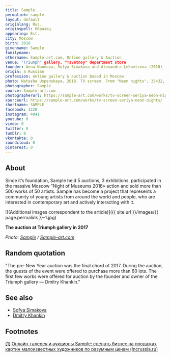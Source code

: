 ```yaml
---
title: Sample
permalink: sample
layout: default
originlang: Rus.
originspell: Образец
appearing: Est.
city: Moscow
birth: 2016
givenname: Sample
familyname:
othername: Sample-art.com, Online gallery & Auction
venue: "Triumph" gallery, "Tsvetnoy" department store
founder: Anna Naumova, Sofya Simakova and Alexandra Lekomtseva (2018)
origin: a Russian
profession: online gallery & auction based in Moscow
photo: Natasha Uspenskaya, 2018. TV screen. From "Neon nights", 35×32, lithography
photographer: Sample
source: Sample-art.com
photographerurl: https://sample-art.com/works/tv-screen-seriya-neon-nights/
sourceurl: https://sample-art.com/works/tv-screen-seriya-neon-nights/
shortname: SAMPLE
facebook: 1228
instagram: 4041
youtube: 0
vimeo: 0
twitter: 0
tumblr: 0
vkontakte: 0
soundcloud: 0
pinterest: 0
---
```


## About

Since it’s foundation, Sample held 5 auctions, 3 exhibitions, participated in the massive Moscow “Night of Museums 2018» action and sold more than 500 works of 50 artists. Sample has become a project that represents a community of young artists from around the world and people, who are interested in contemporary art and actively interacting with it.

![(Additional images correspondent to the article)]({{ site.url }}/images/{{ page.permalink }}-1.jpg)

**The auction at Triumph gallery in 2017**

*Photo: [Sample](https://sample-art.com/works/tv-screen-seriya-neon-nights/) / [Sample-art.com](https://sample-art.com/works/tv-screen-seriya-neon-nights/)*

## Random quotation

"The pre-New Year auction was the final chord of 2017. During the auction, the guests of the event were offered to purchase more than 60 lots. The first few works were offered for auction by the founder and owner of the Triumph gallery — Dmitry Khankin."

## See also

+ [Sofya Simakova](index)
+ [Dmitry Khankin](index)

## Footnotes

[[1]](#a1) <span id="f1"></span> [Онлайн-галерея и аукционы Sample: сделать бизнес на продажах картин малоизвестных художников по разумным ценам (Incrussia.ru)](https://incrussia.ru/fly/onlajn-galereya-i-auktsiony-sample-sdelat-biznes-na-prodazhah-kartin-maloizvestnyh-hudozhnikov-po-razumnym-tsenam/)
